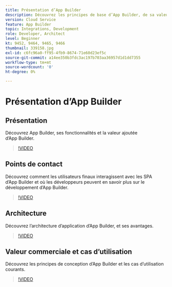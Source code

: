```yaml
---
title: Présentation d’App Builder
description: Découvrez les principes de base d’App Builder, de sa valeur commerciale à son architecture.
version: Cloud Service
feature: App Builder
topic: Integrations, Development
role: Developer, Architect
level: Beginner
kt: 9452, 9464, 9465, 9466
thumbnail: 339158.jpg
exl-id: c6fc96a0-ff95-4fb9-8674-71e60d23ef5c
source-git-commit: a14ee350b3fdc3ac197b703aa36957d1d1dd7355
workflow-type: tm+mt
source-wordcount: '0'
ht-degree: 0%

---
```


# Présentation d’App Builder

## Présentation

Découvrez App Builder, ses fonctionnalités et la valeur ajoutée d’App Builder.

>[!VIDEO](https://video.tv.adobe.com/v/339158/?quality=12&learn=on)

## Points de contact

Découvrez comment les utilisateurs finaux interagissent avec les SPA d’App Builder et où les développeurs peuvent en savoir plus sur le développement d’App Builder.

>[!VIDEO](https://video.tv.adobe.com/v/339159/?quality=12&learn=on)

## Architecture

Découvrez l’architecture d’application d’App Builder, et ses avantages.

>[!VIDEO](https://video.tv.adobe.com/v/339160/?quality=12&learn=on)

## Valeur commerciale et cas d’utilisation

Découvrez les principes de conception d’App Builder et les cas d’utilisation courants.

>[!VIDEO](https://video.tv.adobe.com/v/339161/?quality=12&learn=on)
